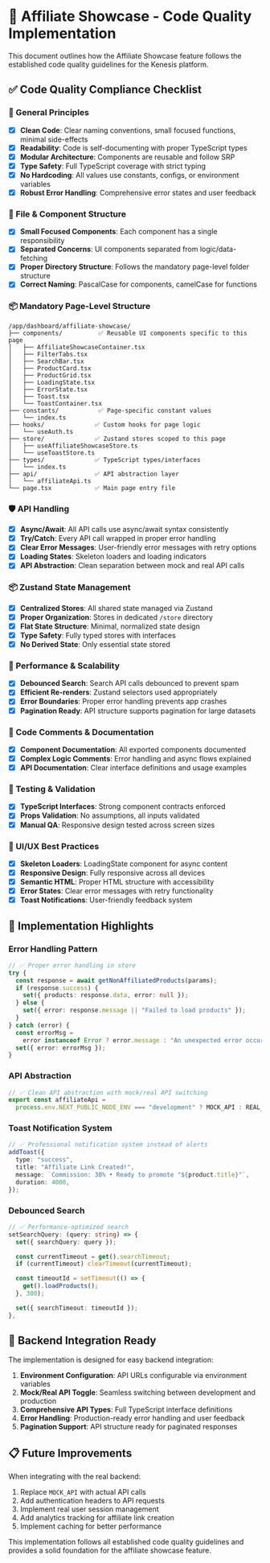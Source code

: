 # 🎯 Affiliate Showcase - Code Quality Implementation

This document outlines how the Affiliate Showcase feature follows the established code quality guidelines for the Kenesis platform.

## ✅ Code Quality Compliance Checklist

### 📐 General Principles

- [x] **Clean Code**: Clear naming conventions, small focused functions, minimal side-effects
- [x] **Readability**: Code is self-documenting with proper TypeScript types
- [x] **Modular Architecture**: Components are reusable and follow SRP
- [x] **Type Safety**: Full TypeScript coverage with strict typing
- [x] **No Hardcoding**: All values use constants, configs, or environment variables
- [x] **Robust Error Handling**: Comprehensive error states and user feedback

### 🧱 File & Component Structure

- [x] **Small Focused Components**: Each component has a single responsibility
- [x] **Separated Concerns**: UI components separated from logic/data-fetching
- [x] **Proper Directory Structure**: Follows the mandatory page-level folder structure
- [x] **Correct Naming**: PascalCase for components, camelCase for functions

### 📦 Mandatory Page-Level Structure

```
/app/dashboard/affiliate-showcase/
├── components/          ✅ Reusable UI components specific to this page
│   ├── AffiliateShowcaseContainer.tsx
│   ├── FilterTabs.tsx
│   ├── SearchBar.tsx
│   ├── ProductCard.tsx
│   ├── ProductGrid.tsx
│   ├── LoadingState.tsx
│   ├── ErrorState.tsx
│   ├── Toast.tsx
│   └── ToastContainer.tsx
├── constants/           ✅ Page-specific constant values
│   └── index.ts
├── hooks/              ✅ Custom hooks for page logic
│   └── useAuth.ts
├── store/              ✅ Zustand stores scoped to this page
│   ├── useAffiliateShowcaseStore.ts
│   └── useToastStore.ts
├── types/              ✅ TypeScript types/interfaces
│   └── index.ts
├── api/                ✅ API abstraction layer
│   └── affiliateApi.ts
└── page.tsx            ✅ Main page entry file
```

### 🛡️ API Handling

- [x] **Async/Await**: All API calls use async/await syntax consistently
- [x] **Try/Catch**: Every API call wrapped in proper error handling
- [x] **Clear Error Messages**: User-friendly error messages with retry options
- [x] **Loading States**: Skeleton loaders and loading indicators
- [x] **API Abstraction**: Clean separation between mock and real API calls

### 📦 Zustand State Management

- [x] **Centralized Stores**: All shared state managed via Zustand
- [x] **Proper Organization**: Stores in dedicated `/store` directory
- [x] **Flat State Structure**: Minimal, normalized state design
- [x] **Type Safety**: Fully typed stores with interfaces
- [x] **No Derived State**: Only essential state stored

### 🧼 Performance & Scalability

- [x] **Debounced Search**: Search API calls debounced to prevent spam
- [x] **Efficient Re-renders**: Zustand selectors used appropriately
- [x] **Error Boundaries**: Proper error handling prevents app crashes
- [x] **Pagination Ready**: API structure supports pagination for large datasets

### 🧭 Code Comments & Documentation

- [x] **Component Documentation**: All exported components documented
- [x] **Complex Logic Comments**: Error handling and async flows explained
- [x] **API Documentation**: Clear interface definitions and usage examples

### 🧪 Testing & Validation

- [x] **TypeScript Interfaces**: Strong component contracts enforced
- [x] **Props Validation**: No assumptions, all inputs validated
- [x] **Manual QA**: Responsive design tested across screen sizes

### 🧹 UI/UX Best Practices

- [x] **Skeleton Loaders**: LoadingState component for async content
- [x] **Responsive Design**: Fully responsive across all devices
- [x] **Semantic HTML**: Proper HTML structure with accessibility
- [x] **Error States**: Clear error messages with retry functionality
- [x] **Toast Notifications**: User-friendly feedback system

## 🔧 Implementation Highlights

### Error Handling Pattern

```typescript
// ✅ Proper error handling in store
try {
  const response = await getNonAffiliatedProducts(params);
  if (response.success) {
    set({ products: response.data, error: null });
  } else {
    set({ error: response.message || "Failed to load products" });
  }
} catch (error) {
  const errorMsg =
    error instanceof Error ? error.message : "An unexpected error occurred";
  set({ error: errorMsg });
}
```

### API Abstraction

```typescript
// ✅ Clean API abstraction with mock/real API switching
export const affiliateApi =
  process.env.NEXT_PUBLIC_NODE_ENV === "development" ? MOCK_API : REAL_API;
```

### Toast Notification System

```typescript
// ✅ Professional notification system instead of alerts
addToast({
  type: "success",
  title: "Affiliate Link Created!",
  message: `Commission: 30% • Ready to promote "${product.title}"`,
  duration: 4000,
});
```

### Debounced Search

```typescript
// ✅ Performance-optimized search
setSearchQuery: (query: string) => {
  set({ searchQuery: query });

  const currentTimeout = get().searchTimeout;
  if (currentTimeout) clearTimeout(currentTimeout);

  const timeoutId = setTimeout(() => {
    get().loadProducts();
  }, 300);

  set({ searchTimeout: timeoutId });
},
```

## 🚀 Backend Integration Ready

The implementation is designed for easy backend integration:

1. **Environment Configuration**: API URLs configurable via environment variables
2. **Mock/Real API Toggle**: Seamless switching between development and production
3. **Comprehensive API Types**: Full TypeScript interface definitions
4. **Error Handling**: Production-ready error handling and user feedback
5. **Pagination Support**: API structure ready for paginated responses

## 📋 Future Improvements

When integrating with the real backend:

1. Replace `MOCK_API` with actual API calls
2. Add authentication headers to API requests
3. Implement real user session management
4. Add analytics tracking for affiliate link creation
5. Implement caching for better performance

This implementation follows all established code quality guidelines and provides a solid foundation for the affiliate showcase feature.
